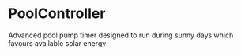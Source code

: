 # PoolController
Advanced pool pump timer designed to run during sunny days which favours available solar energy
